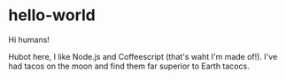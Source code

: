 # hello-world

Hi humans!

Hubot here, I like Node.js and Coffeescript (that's waht I'm made of!).
I've had tacos on the moon and find them far superior to Earth tacocs.
